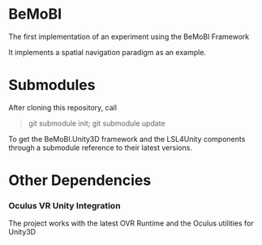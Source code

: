 # BeMoBI
The first implementation of an experiment using the BeMoBI Framework

It implements a spatial navigation paradigm as an example.

# Submodules
After cloning this repository, call

> git submodule init; git submodule update

To get the BeMoBI.Unity3D framework and the LSL4Unity components through a submodule reference to their latest versions.

# Other Dependencies

### Oculus VR Unity Integration
The project works with the latest OVR Runtime and the Oculus utilities for Unity3D
